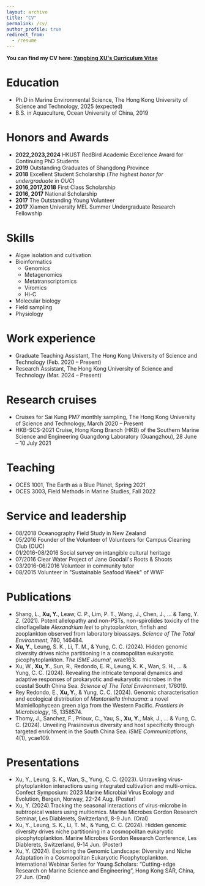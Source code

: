 ```yaml
---
layout: archive
title: "CV"
permalink: /cv/
author_profile: true
redirect_from:
  - /resume
---
```




**You can find my CV here: [Yangbing XU's Curriculum Vitae](https://github.com/Yangbing-Ocean/yangbing/blob/master/assets/CV_Yangbing_Xu.pdf)**


Education
======
* Ph.D in Marine Environmental Science, The Hong Kong University of Science and Technology, 2025 (expected)
* B.S. in Aquaculture, Ocean University of China, 2019


Honors and Awards
======
* **2022,2023,2024** HKUST RedBird Academic Excellence Award for Continuing PhD Students
* **2019** Outstanding Graduates of Shangdong Province
* **2018** Excellent Student Scholarship (_The highest honor for undergraduate in OUC_) 
* **2016,2017,2018** First Class Scholarship
* **2016, 2017** National Scholarship
* **2017** The Outstanding Young Volunteer 
* **2017** Xiamen University MEL Summer Undergraduate Research Fellowship


Skills
======
* Algae isolation and cultivation
* Bioinformatics
  * Genomics
  * Metagenomics
  * Metatranscriptomics
  * Viromics
  * Hi-C
* Molecular biology
* Field sampling
* Physiology


Work experience
======
* Graduate Teaching Assistant, The Hong Kong University of Science and Technology (Feb. 2020 – Present)
* Research Assistant, The Hong Kong University of Science and Technology (Mar. 2024 – Present)


Research cruises
======
* Cruises for Sai Kung PM7 monthly sampling, The Hong Kong University of Science and Technology, March 2020 – Present
* HKB-SCS-2021 Cruise, Hong Kong Branch (HKB) of the Southern Marine Science and Engineering Guangdong Laboratory (Guangzhou), 28 June – 10 July 2021


Teaching
======
* OCES 1001, The Earth as a Blue Planet, Spring 2021 
* OCES 3003, Field Methods in Marine Studies, Fall 2022

Service and leadership
======
* 08/2018 Oceanography Field Study in New Zealand 
* 05/2016 Founder of the Volunteer of Volunteers for Campus Cleaning Club (OUC) 
* 01/2016-08/2016 Social survey on intangible cultural heritage
* 07/2016 Clear Water Project of Jane Goodall's Roots & Shoots 
* 03/2016-06/2016 Volunteer in community tutor 
* 08/2015 Volunteer in "Sustainable Seafood Week" of WWF


Publications
======
* Shang, L., **Xu, Y.**, Leaw, C. P., Lim, P. T., Wang, J., Chen, J., ... & Tang, Y. Z. (2021). Potent allelopathy and non-PSTs, non-spirolides toxicity of the dinoflagellate _Alexandrium leei_ to phytoplankton, finfish and zooplankton observed from laboratory bioassays. _Science of The Total Environment_, 780, 146484. 
* **Xu, Y.**, Leung, S. K., Li, T. M., & Yung, C. C. (2024). Hidden genomic diversity drives niche partitioning in a cosmopolitan eukaryotic picophytoplankton. _The ISME Journal_, wrae163.
* Xu, W., **Xu, Y.**, Sun, R., Redondo, E. R., Leung, K. K., Wan, S. H., ... & Yung, C. C. (2024). Revealing the intricate temporal dynamics and adaptive responses of prokaryotic and eukaryotic microbes in the coastal South China Sea. _Science of The Total Environment_, 176019.
* Rey Redondo, E., **Xu, Y.**, & Yung, C. C. (2024). Genomic characterisation and ecological distribution of _Mantoniella tinhauana_: a novel Mamiellophycean green alga from the Western Pacific. _Frontiers in Microbiology_, 15, 1358574.
* Thomy, J., Sanchez, F., Prioux, C., Yau, S., **Xu, Y.**, Mak, J., ... & Yung, C. C. (2024). Unveiling Prasinovirus diversity and host specificity through targeted enrichment in the South China Sea. _ISME Communications_, 4(1), ycae109.

  
Presentations
======
* Xu, Y., Leung, S. K., Wan, S., Yung, C. C. (2023). Unraveling virus-phytoplankton interactions using integrated cultivation and multi-omics. Confect Symposium: 2023 Marine Microbial Virus Ecology and Evolution, Bergen, Norway, 22-24 Aug. (Poster) 
* Xu, Y. (2024).Tracking the seasonal interactions of virus-microbe in subtropical waters using multiomics. Marine Microbes Gordon Research Seminar, Les Diablerets, Switzerland, 8-9 Jun. (Oral) 
* Xu, Y., Leung, S. K., Li, T. M., & Yung, C. C. (2024). Hidden genomic diversity drives niche partitioning in a cosmopolitan eukaryotic picophytoplankton. Marine Microbes Gordon Research Conference, Les Diablerets, Switzerland, 9-14 Jun. (Poster) 
* Xu, Y. (2024). Exploring the Genomic Landscape: Diversity and Niche Adaptation in a Cosmopolitan Eukaryotic Picophytoplankton. International Webinar Series for Young Scholars: “Cutting-edge Research on Marine Science and Engineering”, Hong Kong SAR, China, 27 Jun. (Oral)



